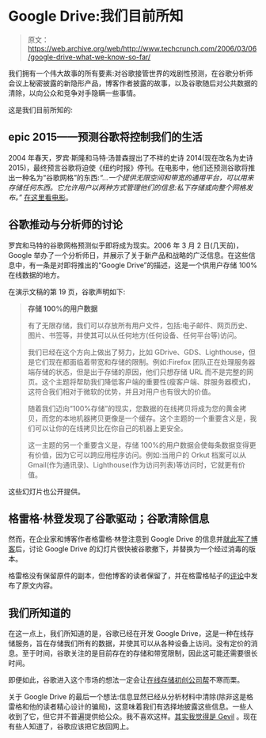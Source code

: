 # Google Drive:我们目前所知

> 原文：<https://web.archive.org/web/http://www.techcrunch.com/2006/03/06/google-drive-what-we-know-so-far/>

我们拥有一个伟大故事的所有要素:对谷歌接管世界的戏剧性预测，在谷歌分析师会议上秘密披露的新隐形产品，博客作者披露的故事，以及谷歌随后对公共数据的清除，以向公众和竞争对手隐瞒一些事情。

这是我们目前所知的:

## epic 2015——预测谷歌将控制我们的生活

2004 年春天，罗宾·斯隆和马特·汤普森提出了不祥的史诗 2014(现在改名为史诗 2015)，最终预言谷歌将迫使《纽约时报》停刊。在电影中，他们还预测谷歌将推出一种名为“谷歌网格”的东西:*“…一个提供无限空间和带宽的通用平台，可以用来存储任何东西。它允许用户以两种方式管理他们的信息:私下存储或向整个网格发布。”* [在这里看电影](https://web.archive.org/web/20230306050601/http://www.albinoblacksheep.com/flash/epic)。

## 谷歌推动与分析师的讨论

罗宾和马特的谷歌网格预测似乎即将成为现实。2006 年 3 月 2 日(几天前)，Google 举办了一个分析师日，并展示了关于新产品和战略的广泛信息。在这些信息中，有一条是对即将推出的“Google Drive”的描述，这是一个供用户存储 100%在线数据的地方。

在演示文稿的第 19 页，谷歌声明如下:

> **存储 100%的用户数据**
> 
> 有了无限存储，我们可以存放所有用户文件，包括:电子邮件、网页历史、图片、书签等，并使其可以从任何地方(任何设备、任何平台等)访问。
> 
> 我们已经在这个方向上做出了努力，比如 GDrive、GDS、Lighthouse，但是它们现在都面临着带宽和存储的限制。例如:Firefox 团队正在处理服务器端存储的状态，但是出于存储的原因，他们只想存储 URL 而不是完整的网页。这个主题将帮助我们降低客户端的重要性(瘦客户端、胖服务器模式)，这符合我们相对于微软的优势，并且对用户也有很大的价值。
> 
> 随着我们迈向“100%存储”的现实，您数据的在线拷贝将成为您的黄金拷贝，而您的本地机器拷贝更像是一个缓存。这个主题的一个重要含义是，我们可以让你的在线拷贝比在你自己的机器上更安全。
> 
> 这一主题的另一个重要含义是，存储 100%的用户数据会使每条数据变得更有价值，因为它可以跨应用程序访问。例如:当用户的 Orkut 档案可以从 Gmail(作为通讯录)、Lighthouse(作为访问列表)等访问时，它就更有价值。

这些幻灯片也公开提供。

## 格雷格·林登发现了谷歌驱动；谷歌清除信息

然而，在企业家和博客作者格雷格·林登注意到 Google Drive 的信息并[就此写了博客](https://web.archive.org/web/20230306050601/http://glinden.blogspot.com/2006/03/in-world-with-infinite-storage.html)后，讨论 Google Drive 的幻灯片很快被谷歌撤下，并替换为一个经过消毒的版本。

格雷格没有保留原件的副本，但他博客的读者保留了，并在格雷格帖子的[评论](https://web.archive.org/web/20230306050601/http://glinden.blogspot.com/2006/03/in-world-with-infinite-storage.html#comments)中发布了原文内容。

## 我们所知道的

在这一点上，我们所知道的是，谷歌已经在开发 Google Drive，这是一种在线存储服务，旨在存储我们所有的数据，并使其可以从各种设备上访问。没有定价的消息。至于时间，谷歌关注的是目前存在的存储和带宽限制，因此这可能还需要很长时间。

即便如此，谷歌进入这个市场的想法一定会让[在线存储初创公司帮](https://web.archive.org/web/20230306050601/https://techcrunch.com/2006/01/31/the-online-storage-gang/)不寒而栗。

关于 Google Drive 的最后一个想法:信息显然已经从分析材料中清除(除非这是格雷格和他的读者精心设计的骗局)，这意味着我们有选择地披露这些信息。一些人收到了它，但它并不普遍提供给公众。我不喜欢这样。[其实我觉得是 Gevil](https://web.archive.org/web/20230306050601/http://flickr.com/photos/michaelarrington/91442916/) 。现在有些人知道了，谷歌应该把它放回网上。